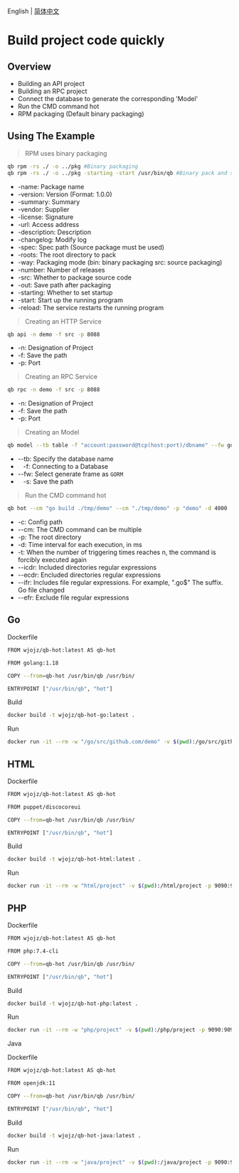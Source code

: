 
English | [简体中文](README-CN.md)

# Build project code quickly

## Overview

* Building an API project
* Building an RPC project
* Connect the database to generate the corresponding 'Model'
* Run the CMD command hot
* RPM packaging (Default binary packaging)

## Using The Example


> RPM uses binary packaging

```sh
qb rpm -rs ./ -o ../pkg #Binary packaging
qb rpm -rs ./ -o ../pkg -starting -start /usr/bin/qb #Binary pack and set boot on
```

* -name: Package name
* -version: Version (Format: 1.0.0)
* -summary: Summary
* -vendor: Supplier
* -license: Signature
* -url: Access address
* -description: Description
* -changelog: Modify log
* -spec: Spec path (Source package must be used)
* -roots: The root directory to pack
* -way: Packaging mode (bin: binary packaging src: source packaging)
* -number: Number of releases
* -src: Whether to package source code
* -out: Save path after packaging
* -starting: Whether to set startup
* -start: Start up the running program
* -reload: The service restarts the running program

> Creating an HTTP Service  

```sh
qb api -n demo -f src -p 8088  
```

* -n: Designation of Project
* -f: Save the path
* -p: Port

> Creating an RPC Service

```sh
qb rpc -n demo -f src -p 8088  
```

* -n: Designation of Project
* -f: Save the path
* -p: Port

> Creating an Model

```sh
qb model --tb table -f "account:password@tcp(host:port)/dbname" --fw gorm  -s savepath --sw
```

* --tb: Specify the database name
* &nbsp;&nbsp;&nbsp;-f: Connecting to a Database
* --fw: Select generate frame as `GORM`
* &nbsp;&nbsp;&nbsp;-s: Save the path

> Run the CMD command hot

```sh
qb hot --cm "go build ./tmp/demo" --cm "./tmp/demo" -p "demo" -d 4000
```

* -c: Config path
* --cm: The CMD command can be multiple
* -p: The root directory
* -d: Time interval for each execution, in ms
* -t: When the number of triggering times reaches n, the command is forcibly executed again
* --icdr: Included directories regular expressions
* --ecdr: Encluded directories regular expressions
* --ifr: Includes file regular expressions. For example, ".go$" The suffix. Go file changed
* --efr: Exclude file regular expressions

## Go

Dockerfile

```sh
FROM wjojz/qb-hot:latest AS qb-hot

FROM golang:1.18

COPY --from=qb-hot /usr/bin/qb /usr/bin/

ENTRYPOINT ["/usr/bin/qb", "hot"]
```

Build

```sh
docker build -t wjojz/qb-hot-go:latest .
```

Run

```sh
docker run -it --rm -w "/go/src/github.com/demo" -v $(pwd):/go/src/github.com/demo -p 9090:9090 wjojz/qb-hot-go:latest  --cm "go run main.go"
```

## HTML

Dockerfile

```sh
FROM wjojz/qb-hot:latest AS qb-hot

FROM puppet/discocoreui

COPY --from=qb-hot /usr/bin/qb /usr/bin/

ENTRYPOINT ["/usr/bin/qb", "hot"]
```

Build

```sh
docker build -t wjojz/qb-hot-html:latest .
```

Run

```sh
docker run -it --rm -w "html/project" -v $(pwd):/html/project -p 9090:9090 wjojz/qb-hot-html:latest --cm "npm run build"
```

## PHP

Dockerfile

```sh
FROM wjojz/qb-hot:latest AS qb-hot

FROM php:7.4-cli

COPY --from=qb-hot /usr/bin/qb /usr/bin/

ENTRYPOINT ["/usr/bin/qb", "hot"]
```

Build

```sh
docker build -t wjojz/qb-hot-php:latest .
```

Run

```sh
docker run -it --rm -w "php/project" -v $(pwd):/php/project -p 9090:9090 wjojz/qb-hot-php:latest --cm "php hello.php"
```

Java

Dockerfile

```sh
FROM wjojz/qb-hot:latest AS qb-hot

FROM openjdk:11

COPY --from=qb-hot /usr/bin/qb /usr/bin/

ENTRYPOINT ["/usr/bin/qb", "hot"]
```

Build

```sh
docker build -t wjojz/qb-hot-java:latest .
```

Run

```sh
docker run -it --rm -w "java/project" -v $(pwd):/java/project -p 9090:9090 wjojz/qb-hot-java:latest --cm "java hello.java"
```
